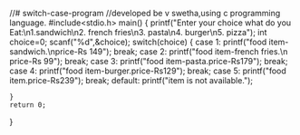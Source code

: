 //# switch-case-program
//developed be v swetha,using c programming language.
#include<stdio.h>
main()
{
	printf("Enter your choice what do you Eat:\n1.sandwich\n2. french fries\n3. pasta\n4. burger\n5. pizza");
	int choice=0;
	scanf("%d",&choice);
	switch(choice)
	{
		case 1:
			printf("food item-sandwich.\nprice-Rs 149");
			break;
		case 2:
			printf("food item-french fries.\n price-Rs 99");
			break;
		case 3:
			printf("food item-pasta.price-Rs179");
		    break;
		case 4:
			printf("food item-burger.price-Rs129");
			break;
		case 5:
			printf("food item.price-Rs239");
			break;
		default:
			printf("item is not available.");
			
		
	}
	return 0;
}
